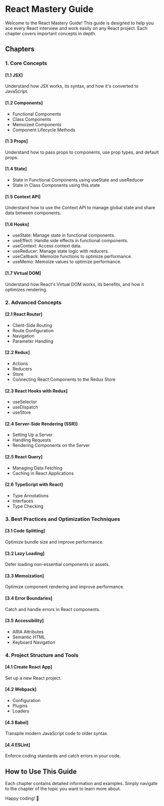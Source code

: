 # React Mastery Guide

Welcome to the React Mastery Guide! This guide is designed to help you ace every React interview and work easily on any React project. Each chapter covers important concepts in depth.

## Chapters

### 1. Core Concepts

#### [1.1 JSX]

Understand how JSX works, its syntax, and how it's converted to JavaScript.

#### [1.2 Components]

- Functional Components
- Class Components
- Memoized Components
- Component Lifecycle Methods

#### [1.3 Props]

Understand how to pass props to components, use prop types, and default props.

#### [1.4 State]

- State in Functional Components using useState and useReducer
- State in Class Components using this.state

#### [1.5 Context API]

Understand how to use the Context API to manage global state and share data between components.

#### [1.6 Hooks]

- useState: Manage state in functional components.
- useEffect: Handle side effects in functional components.
- useContext: Access context data.
- useReducer: Manage state logic with reducers.
- useCallback: Memoize functions to optimize performance.
- useMemo: Memoize values to optimize performance.

#### [1.7 Virtual DOM]

Understand how React's Virtual DOM works, its benefits, and how it optimizes rendering.

### 2. Advanced Concepts

#### [2.1 React Router]

- Client-Side Routing
- Route Configuration
- Navigation
- Parameter Handling

#### [2.2 Redux]

- Actions
- Reducers
- Store
- Connecting React Components to the Redux Store

#### [2.3 React Hooks with Redux]

- useSelector
- useDispatch
- useStore

#### [2.4 Server-Side Rendering (SSR)]

- Setting Up a Server
- Handling Requests
- Rendering Components on the Server

#### [2.5 React Query]

- Managing Data Fetching
- Caching in React Applications

#### [2.6 TypeScript with React]

- Type Annotations
- Interfaces
- Type Checking

### 3. Best Practices and Optimization Techniques

#### [3.1 Code Splitting]

Optimize bundle size and improve performance.

#### [3.2 Lazy Loading]

Defer loading non-essential components or assets.

#### [3.3 Memoization]

Optimize component rendering and improve performance.

#### [3.4 Error Boundaries]

Catch and handle errors in React components.

#### [3.5 Accessibility]

- ARIA Attributes
- Semantic HTML
- Keyboard Navigation

### 4. Project Structure and Tools

#### [4.1 Create React App]

Set up a new React project.

#### [4.2 Webpack]

- Configuration
- Plugins
- Loaders

#### [4.3 Babel]

Transpile modern JavaScript code to older syntax.

#### [4.4 ESLint]

Enforce coding standards and catch errors in your code.

## How to Use This Guide

Each chapter contains detailed information and examples. Simply navigate to the chapter of the topic you want to learn more about.

Happy coding! 🚀
